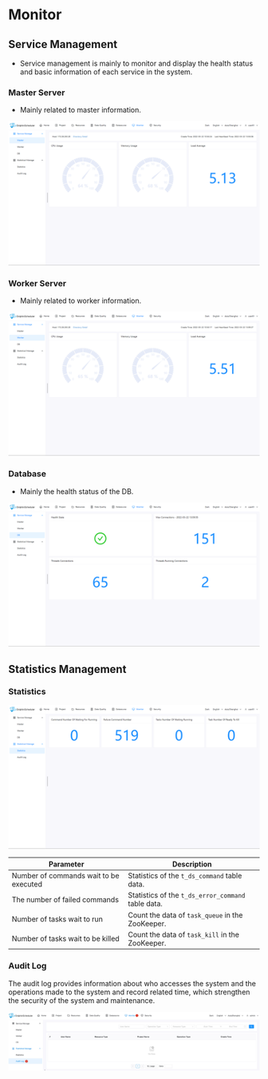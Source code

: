 # Monitor

## Service Management

- Service management is mainly to monitor and display the health status and basic information of each service in the system.

### Master Server

- Mainly related to master information.

![master](../../../img/new_ui/dev/monitor/master.png)

### Worker Server

- Mainly related to worker information.

![worker](../../../img/new_ui/dev/monitor/worker.png)

### Database

- Mainly the health status of the DB.

![db](../../../img/new_ui/dev/monitor/db.png)

## Statistics Management

### Statistics

![statistics](../../../img/new_ui/dev/monitor/statistics.png)

|             **Parameter**              |                  **Description**                   |
|----------------------------------------|----------------------------------------------------|
| Number of commands wait to be executed | Statistics of the `t_ds_command` table data.       |
| The number of failed commands          | Statistics of the `t_ds_error_command` table data. |
| Number of tasks wait to run            | Count the data of `task_queue` in the ZooKeeper.   |
| Number of tasks wait to be killed      | Count the data of `task_kill` in the ZooKeeper.    |

### Audit Log

The audit log provides information about who accesses the system and the operations made to the system and record related
time, which strengthen the security of the system and maintenance.

![audit-log](../../../img/new_ui/dev/monitor/audit-log.jpg)
